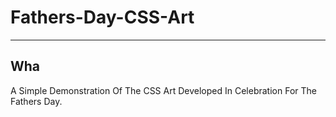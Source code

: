 # Fathers-Day-CSS-Art
 
---
## Wha
A Simple Demonstration Of The CSS Art Developed In Celebration For The Fathers Day.
